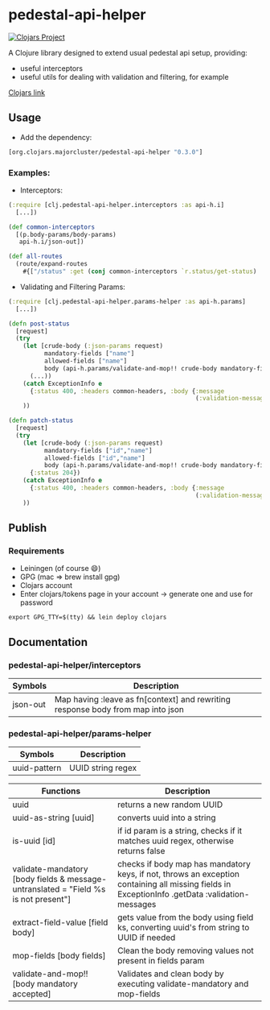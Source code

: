 # pedestal-api-helper

[![Clojars Project](https://img.shields.io/clojars/v/org.clojars.majorcluster/pedestal-api-helper.svg)](https://clojars.org/org.clojars.majorcluster/pedestal-api-helper)

A Clojure library designed to extend usual pedestal api setup, providing: 
* useful interceptors
* useful utils for dealing with validation and filtering, for example

[Clojars link](https://clojars.org/org.clojars.majorcluster/pedestal-api-helper)

## Usage

* Add the dependency: 
```clojure
[org.clojars.majorcluster/pedestal-api-helper "0.3.0"]
```

### Examples:
* Interceptors:
```clojure
(:require [clj.pedestal-api-helper.interceptors :as api-h.i]
  [...])

(def common-interceptors
  [(p.body-params/body-params)
   api-h.i/json-out])

(def all-routes
  (route/expand-routes
    #{["/status" :get (conj common-interceptors `r.status/get-status) :route-name :get-all-status]}))
```
* Validating and Filtering Params:
```clojure
(:require [clj.pedestal-api-helper.params-helper :as api-h.params]
  [...])

(defn post-status
  [request]
  (try
    (let [crude-body (:json-params request)
          mandatory-fields ["name"]
          allowed-fields ["name"]
          body (api-h.params/validate-and-mop!! crude-body mandatory-fields allowed-fields)]
      (...))
    (catch ExceptionInfo e
      {:status 400, :headers common-headers, :body {:message
                                                    (:validation-messages (.getData e))}})
    ))

(defn patch-status
  [request]
  (try
    (let [crude-body (:json-params request)
          mandatory-fields ["id","name"]
          allowed-fields ["id","name"]
          body (api-h.params/validate-and-mop!! crude-body mandatory-fields allowed-fields)]
      {:status 204})
    (catch ExceptionInfo e
      {:status 400, :headers common-headers, :body {:message
                                                    (:validation-messages (.getData e))}})
    ))
```

## Publish
### Requirements
* Leiningen (of course 😄) 
* GPG (mac => brew install gpg)
* Clojars account
* Enter clojars/tokens page in your account -> generate one and use for password
```shell
export GPG_TTY=$(tty) && lein deploy clojars
```

## Documentation
### pedestal-api-helper/interceptors
| Symbols     | Description |
| ----------- | ----------- |
| json-out    |    Map having :leave as fn[context] and rewriting response body from map into json    |

### pedestal-api-helper/params-helper
| Symbols     | Description |
| ----------- | ----------- |
| uuid-pattern | UUID string regex |

| Functions     | Description |
| ----------- | ----------- |
| uuid | returns a new random UUID |
| uuid-as-string [uuid] | converts uuid into a string |
| is-uuid [id] | if id param is a string, checks if it matches uuid regex, otherwise returns false |
| validate-mandatory [body fields & message-untranslated = "Field %s is not present"] | checks if body map has mandatory keys, if not, throws an exception containing all missing fields in ExceptionInfo .getData :validation-messages |
| extract-field-value [field body] | gets value from the body using field ks, converting uuid's from string to UUID if needed |
| mop-fields [body fields] | Clean the body removing values not present in fields param |
| validate-and-mop!! [body mandatory accepted] | Validates and clean body by executing validate-mandatory and mop-fields |
